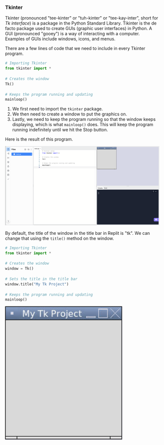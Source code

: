 ### Tkinter

Tkinter (pronounced "tee-kinter" or "tuh-kinter" or "tee-kay-inter", short for *Tk interface*) is a package in the Python Standard Library. Tikinter is the de facto package used to create GUIs (graphic user interfaces) in Python. A GUI (pronounced "gooey") is a way of interacting with a computer. Examples of GUIs include windows, icons, and menus.

There are a few lines of code that we need to include in every Tkinter program.

```python
# Importing Tkinter
from tkinter import *

# Creates the window
Tk()

# Keeps the program running and updating
mainloop()
```

1. We first need to import the `tkinter` package.
2. We then need to create a window to put the graphics on.
3. Lastly, we need to keep the program running so that the window keeps displaying, which is what `mainloop()` does. This will keep the program running indefinitely until we hit the Stop button.

Here is the result of this program.

![](../Images/Tk_Basics.png)

By default, the title of the window in the title bar in Replit is "tk". We can change that using the `title()` method on the window.

```python
# Importing Tkinter
from tkinter import *

# Creates the window
window = Tk()

# Sets the title in the title bar
window.title("My Tk Project")

# Keeps the program running and updating
mainloop()
```

![](../Images/Tk_Title.png)
